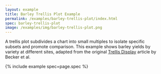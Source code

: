 ```yaml
---
layout: example
title: Barley Trellis Plot Example
permalink: /examples/barley-trellis-plot/index.html
spec: barley-trellis-plot
image: /examples/img/barley-trellis-plot.png
---
```


A trellis plot subdivides a chart into small multiples to isolate specific subsets and promote comparison. This example shows barley yields by variety at different sites, adapted from the original [Trellis Display](http://www.jstor.org/pss/1390777) article by Becker et al.

{% include example spec=page.spec %}
